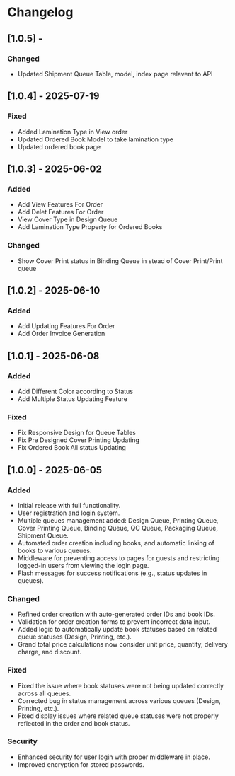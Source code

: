 # Changelog
## [1.0.5] -
### Changed
- Updated Shipment Queue Table, model, index page relavent to API


## [1.0.4] - 2025-07-19
### Fixed
- Added Lamination Type in View order
- Updated Ordered Book Model to take lamination type
- Updated ordered book page

## [1.0.3] - 2025-06-02
### Added
- Add View Features For Order
- Add Delet Features For Order
- View Cover Type in Design Queue
- Add Lamination Type Property for Ordered Books

### Changed
- Show Cover Print status in Binding Queue in stead of Cover Print/Print queue


## [1.0.2] - 2025-06-10
### Added
- Add Updating Features For Order
- Add Order Invoice Generation


## [1.0.1] - 2025-06-08
### Added
- Add Different Color according to Status
- Add Multiple Status Updating Feature

### Fixed
- Fix Responsive Design for Queue Tables
- Fix Pre Designed Cover Printing Updating
- Fix Ordered Book All status Updating


## [1.0.0] - 2025-06-05

### Added
- Initial release with full functionality.
- User registration and login system.
- Multiple queues management added: Design Queue, Printing Queue, Cover Printing Queue, Binding Queue, QC Queue, Packaging Queue, Shipment Queue.
- Automated order creation including books, and automatic linking of books to various queues.
- Middleware for preventing access to pages for guests and restricting logged-in users from viewing the login page.
- Flash messages for success notifications (e.g., status updates in queues).
  
### Changed
- Refined order creation with auto-generated order IDs and book IDs.
- Validation for order creation forms to prevent incorrect data input.
- Added logic to automatically update book statuses based on related queue statuses (Design, Printing, etc.).
- Grand total price calculations now consider unit price, quantity, delivery charge, and discount.

### Fixed
- Fixed the issue where book statuses were not being updated correctly across all queues.
- Corrected bug in status management across various queues (Design, Printing, etc.).
- Fixed display issues where related queue statuses were not properly reflected in the order and book status.

### Security
- Enhanced security for user login with proper middleware in place.
- Improved encryption for stored passwords.
